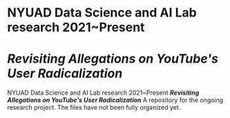 # NYUAD Data Science and AI Lab research 2021~Present
# ***Revisiting Allegations on YouTube's User Radicalization***
    
NYUAD Data Science and AI Lab research 2021~Present
***Revisiting Allegations on YouTube's User Radicalization***
A repository for the ongoing research project. The files have not been fully organized yet.
